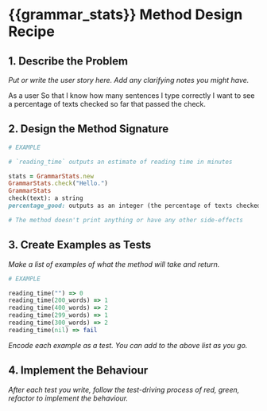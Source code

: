 # {{grammar_stats}} Method Design Recipe

## 1. Describe the Problem

_Put or write the user story here. Add any clarifying notes you might have._

As a user
So that I know how many sentences I type correctly
I want to see a percentage of texts checked so far that passed the check.

## 2. Design the Method Signature

```ruby
# EXAMPLE

# `reading_time` outputs an estimate of reading time in minutes

stats = GrammarStats.new
GrammarStats.check("Hello.")
GrammarStats
check(text): a string
percentage_good: outputs as an integer (the percentage of texts checked so far that passed)

# The method doesn't print anything or have any other side-effects
```

## 3. Create Examples as Tests

_Make a list of examples of what the method will take and return._

```ruby
# EXAMPLE

reading_time("") => 0
reading_time(200_words) => 1
reading_time(400_words) => 2
reading_time(299_words) => 1
reading_time(300_words) => 2
reading_time(nil) => fail

```

_Encode each example as a test. You can add to the above list as you go._

## 4. Implement the Behaviour

_After each test you write, follow the test-driving process of red, green, refactor to implement the behaviour._
